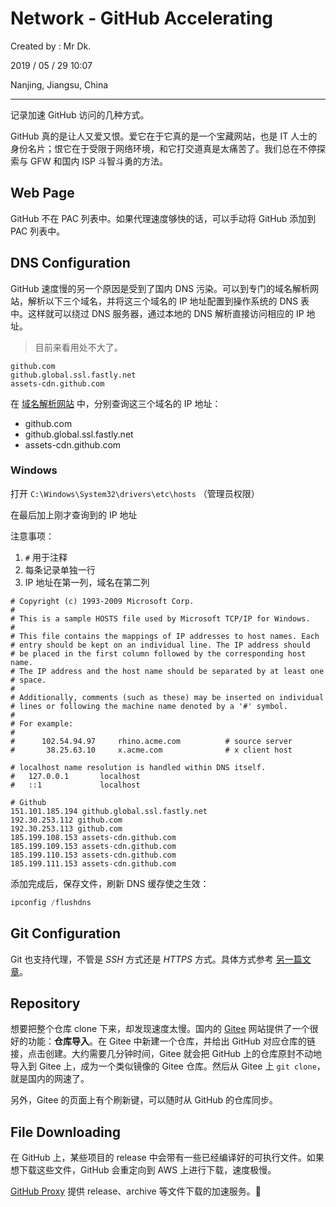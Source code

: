 # Network - GitHub Accelerating

Created by : Mr Dk.

2019 / 05 / 29 10:07

Nanjing, Jiangsu, China

---

记录加速 GitHub 访问的几种方式。

GitHub 真的是让人又爱又恨。爱它在于它真的是一个宝藏网站，也是 IT 人士的身份名片；恨它在于受限于网络环境，和它打交道真是太痛苦了。我们总在不停探索与 GFW 和国内 ISP 斗智斗勇的方法。

## Web Page

GitHub 不在 PAC 列表中。如果代理速度够快的话，可以手动将 GitHub 添加到 PAC 列表中。

## DNS Configuration

GitHub 速度慢的另一个原因是受到了国内 DNS 污染。可以到专门的域名解析网站，解析以下三个域名，并将这三个域名的 IP 地址配置到操作系统的 DNS 表中。这样就可以绕过 DNS 服务器，通过本地的 DNS 解析直接访问相应的 IP 地址。

> 目前来看用处不大了。

```
github.com
github.global.ssl.fastly.net
assets-cdn.github.com
```

在 [域名解析网站](https://www.ipaddress.com/) 中，分别查询这三个域名的 IP 地址：

- github.com
- github.global.ssl.fastly.net
- assets-cdn.github.com

### Windows

打开 `C:\Windows\System32\drivers\etc\hosts` （管理员权限）

在最后加上刚才查询到的 IP 地址

注意事项：

1. `#` 用于注释
2. 每条记录单独一行
3. IP 地址在第一列，域名在第二列

```
# Copyright (c) 1993-2009 Microsoft Corp.
#
# This is a sample HOSTS file used by Microsoft TCP/IP for Windows.
#
# This file contains the mappings of IP addresses to host names. Each
# entry should be kept on an individual line. The IP address should
# be placed in the first column followed by the corresponding host name.
# The IP address and the host name should be separated by at least one
# space.
#
# Additionally, comments (such as these) may be inserted on individual
# lines or following the machine name denoted by a '#' symbol.
#
# For example:
#
#      102.54.94.97     rhino.acme.com          # source server
#       38.25.63.10     x.acme.com              # x client host

# localhost name resolution is handled within DNS itself.
#	127.0.0.1       localhost
#	::1             localhost

# Github
151.101.185.194 github.global.ssl.fastly.net
192.30.253.112 github.com
192.30.253.113 github.com
185.199.108.153 assets-cdn.github.com
185.199.109.153 assets-cdn.github.com
185.199.110.153 assets-cdn.github.com
185.199.111.153 assets-cdn.github.com
```

添加完成后，保存文件，刷新 DNS 缓存使之生效：

```powershell
ipconfig /flushdns
```

## Git Configuration

Git 也支持代理，不管是 _SSH_ 方式还是 _HTTPS_ 方式。具体方式参考 [另一篇文章](../Git/Git%20Proxy.md)。

## Repository

想要把整个仓库 clone 下来，却发现速度太慢。国内的 [Gitee](https://gitee.com/) 网站提供了一个很好的功能：**仓库导入**。在 Gitee 中新建一个仓库，并给出 GitHub 对应仓库的链接，点击创建。大约需要几分钟时间，Gitee 就会把 GitHub 上的仓库原封不动地导入到 Gitee 上，成为一个类似镜像的 Gitee 仓库。然后从 Gitee 上 `git clone`，就是国内的网速了。

另外，Gitee 的页面上有个刷新键，可以随时从 GitHub 的仓库同步。

## File Downloading

在 GitHub 上，某些项目的 release 中会带有一些已经编译好的可执行文件。如果想下载这些文件，GitHub 会重定向到 AWS 上进行下载，速度极慢。

[GitHub Proxy](https://ghproxy.com/) 提供 release、archive 等文件下载的加速服务。🤞
